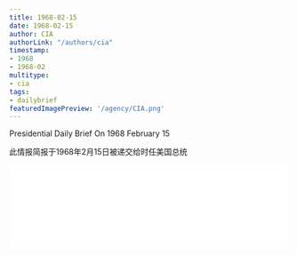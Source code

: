 ```yaml
---
title: 1968-02-15
date: 1968-02-15
author: CIA 
authorLink: "/authors/cia"
timestamp: 
- 1968
- 1968-02
multitype: 
- cia
tags: 
- dailybrief
featuredImagePreview: '/agency/CIA.png'
---
```



Presidential Daily Brief On 1968 February 15

此情报简报于1968年2月15日被递交给时任美国总统

<!--more-->





<div id="over" style="width:100%; overflow:hidden"> <iframe id="sFrame" name="sFrame" frameborder="no" border="0"  allowfullscreen marginwidth="0" scrolling="no" src = " /CIA/1968-02-15.html "  style = " position:absulute; width: 806px; top: 300;" > </iframe> </div>